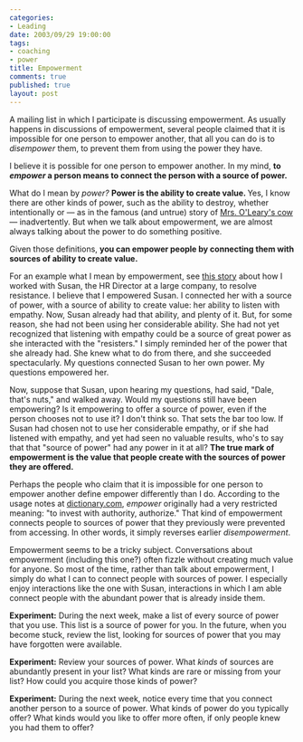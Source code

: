 ```yaml
--- 
categories: 
- Leading
date: 2003/09/29 19:00:00
tags: 
- coaching
- power
title: Empowerment
comments: true
published: true
layout: post
---
```


<p> A mailing list in which I participate is discussing empowerment. As usually happens in discussions of empowerment, several people claimed that it is impossible for one person to empower another, that all you can do is to <em>disempower</em> them, to prevent them from using the power they have. </p>
<p> I believe it is possible for one person to empower another. In my mind, <strong> to <em>empower</em> a person means to connect the person with a source of power. </strong>
</p>
<p> What do I mean by <em>power?</em>
<strong> Power is the ability to create value. </strong> Yes, I know there are other kinds of power, such as the ability to destroy, whether intentionally or — as in the famous (and untrue) story of <a href="http://www.thechicagofire.com/book.html">Mrs. O'Leary's cow</a> — inadvertently. But when we talk about empowerment, we are almost always talking about the power to do something positive. </p>
<p> Given those definitions, <strong> you can empower people by connecting them with sources of ability to create value. </strong>
</p>
<p> For an example what I mean by empowerment, see <a href="/2003/12/a_story_of_resistance_resolved/">this story</a> about how I worked with Susan, the HR Director at a large company, to resolve resistance. I believe that I empowered Susan. I connected her with a source of power, with a source of ability to create value: her ability to listen with empathy. Now, Susan already had that ability, and plenty of it. But, for some reason, she had not been using her considerable ability. She had not yet recognized that listening with empathy could be a source of great power as she interacted with the "resisters." I simply reminded her of the power that she already had. She knew what to do from there, and she succeeded spectacularly. My questions connected Susan to her own power. My questions empowered her. </p>
<p> Now, suppose that Susan, upon hearing my questions, had said, "Dale, that's nuts," and walked away. Would my questions still have been empowering? Is it empowering to offer a source of power, even if the person chooses not to use it? I don't think so. That sets the bar too low. If Susan had chosen not to use her considerable empathy, or if she had listened with empathy, and yet had seen no valuable results, who's to say that that "source of power" had any power in it at all? <strong> The true mark of empowerment is the value that people create with the sources of power they are offered. </strong>
</p>
<p> Perhaps the people who claim that it is impossible for one person to empower another define empower differently than I do. According to the usage notes at <a href="http://dictionary.reference.com/search?q=empowerment">dictionary.com</a>, <em>empower</em> originally had a very restricted meaning: "to invest with authority, authorize." That kind of empowerment connects people to sources of power that they previously were prevented from accessing. In other words, it simply reverses earlier <em>disempowerment</em>. </p>
<p> Empowerment seems to be a tricky subject. Conversations about empowerment (including this one?) often fizzle without creating much value for anyone. So most of the time, rather than talk about empowerment, I simply do what I can to connect people with sources of power. I especially enjoy interactions like the one with Susan, interactions in which I am able connect people with the abundant power that is already inside them. </p>
<p>
<strong>Experiment:</strong> During the next week, make a list of every source of power that you use. This list is a source of power for you. In the future, when you become stuck, review the list, looking for sources of power that you may have forgotten were available. </p>
<p>
<strong>Experiment:</strong> Review your sources of power. What <em>kinds</em> of sources are abundantly present in your list? What kinds are rare or missing from your list? How could you acquire those kinds of power? </p>
<p>
<strong>Experiment:</strong> During the next week, notice every time that you connect another person to a source of power. What kinds of power do you typically offer? What kinds would you like to offer more often, if only people knew you had them to offer? </p>
